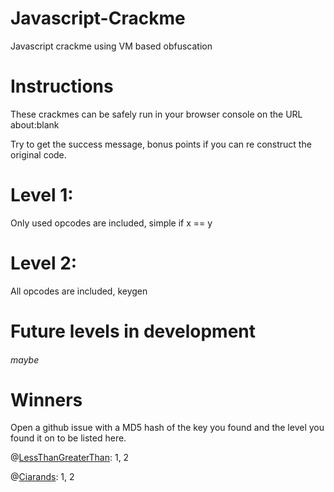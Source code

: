 # Javascript-Crackme
Javascript crackme using VM based obfuscation

# Instructions
These crackmes can be safely run in your browser console on the URL about:blank

Try to get the success message, bonus points if you can re construct the original code.

# Level 1:
Only used opcodes are included, simple if x == y

# Level 2:
All opcodes are included, keygen

# Future levels in development
###### maybe

# Winners
Open a github issue with a MD5 hash of the key you found and the level you found it on to be listed here.

@[LessThanGreaterThan](https://github.com/LessThanGreaterThan): 1, 2

@[Ciarands](https://github.com/Ciarands): 1, 2
